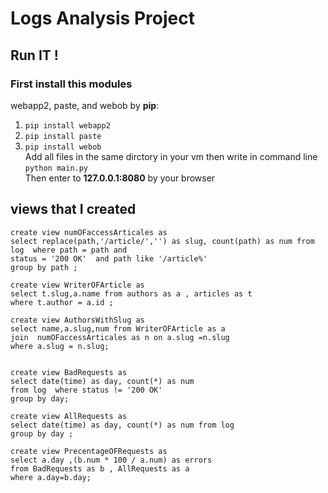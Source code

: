 # Logs Analysis Project

## Run IT !
### First install this modules
webapp2, paste, and webob
by **pip**:<br>
   1. `pip install webapp2`
   1. `pip install paste`
   1. `pip install webob`<br>
Add all files in the same dirctory in your vm then write in command line
`python main.py` <br>
Then enter to **127.0.0.1:8080** by your browser



## views that I created
    create view numOFaccessArticales as 
    select replace(path,'/article/','') as slug, count(path) as num from log  where path = path and 
    status = '200 OK'  and path like '/article%'
    group by path ;

    create view WriterOFArticle as 
    select t.slug,a.name from authors as a , articles as t
    where t.author = a.id ;

    create view AuthorsWithSlug as 
    select name,a.slug,num from WriterOFArticle as a
    join  numOFaccessArticales as n on a.slug =n.slug
    where a.slug = n.slug;


    create view BadRequests as
    select date(time) as day, count(*) as num 
    from log  where status != '200 OK'
    group by day;

    create view AllRequests as
    select date(time) as day, count(*) as num from log 
    group by day ;

    create view PrecentageOFRequests as 
    select a.day ,(b.num * 100 / a.num) as errors 
    from BadRequests as b , AllRequests as a
    where a.day=b.day;









